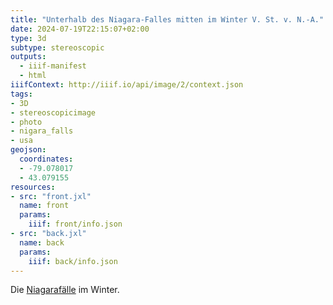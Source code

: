 ```yaml
---
title: "Unterhalb des Niagara-Falles mitten im Winter V. St. v. N.-A."
date: 2024-07-19T22:15:07+02:00
type: 3d
subtype: stereoscopic
outputs:
  - iiif-manifest
  - html
iiifContext: http://iiif.io/api/image/2/context.json
tags:
- 3D
- stereoscopicimage
- photo
- nigara_falls
- usa
geojson:
  coordinates:
  - -79.078017
  - 43.079155
resources:
- src: "front.jxl"
  name: front
  params:
    iiif: front/info.json
- src: "back.jxl"
  name: back
  params:
    iiif: back/info.json
---
```


Die [Niagarafälle](https://de.wikipedia.org/wiki/Niagaraf%C3%A4lle) im Winter.
